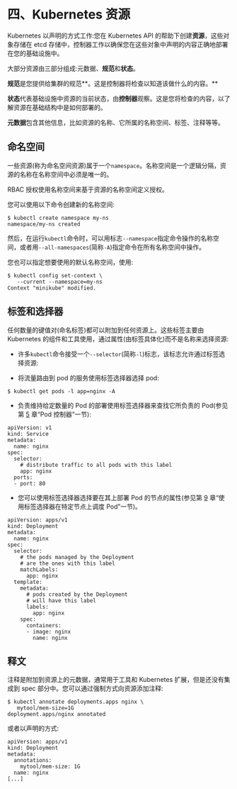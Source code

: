 # 四、Kubernetes 资源

Kubernetes 以声明的方式工作:您在 Kubernetes API 的帮助下创建**资源**，这些对象存储在 etcd 存储中，控制器工作以确保您在这些对象中声明的内容正确地部署在您的基础设施中。

大部分资源由三部分组成:元数据、**规范**和**状态**。

**规范**是您提供给集群的规范**。这是控制器将检查以知道该做什么的内容。**

**状态**代表基础设施中资源的当前状态，由**控制器**观察。这是您将检查的内容，以了解资源在基础结构中是如何部署的。

**元数据**包含其他信息，比如资源的名称、它所属的名称空间、标签、注释等等。

## 命名空间

一些资源(称为命名空间资源)属于一个`namespace`。名称空间是一个逻辑分隔，资源的名称在名称空间中必须是唯一的。

RBAC 授权使用名称空间来基于资源的名称空间定义授权。

您可以使用以下命令创建新的名称空间:

```
$ kubectl create namespace my-ns
namespace/my-ns created

```

然后，在运行`kubectl`命令时，可以用标志`--namespace`指定命令操作的名称空间，或者用`--all-namespaces`(简称`-A`)指定命令在所有名称空间中操作。

您也可以指定想要使用的默认名称空间，使用:

```
$ kubectl config set-context \
   --current --namespace=my-ns
Context "minikube" modified.

```

## 标签和选择器

任何数量的键值对(命名标签)都可以附加到任何资源上。这些标签主要由 Kubernetes 的组件和工具使用，通过属性(由标签具体化)而不是名称来选择资源:

*   许多`kubectl`命令接受一个`--selector`(简称`-l`)标志，该标志允许通过标签选择资源:

*   将流量路由到 pod 的服务使用标签选择器选择 pod:

```
$ kubectl get pods -l app=nginx -A

```

*   负责维持给定数量的 Pod 的部署使用标签选择器来查找它所负责的 Pod(参见第 [5](05.html) 章“Pod 控制器”一节):

```
apiVersion: v1
kind: Service
metadata:
  name: nginx
spec:
  selector:
    # distribute traffic to all pods with this label
    app: nginx
  ports:
  - port: 80

```

*   您可以使用标签选择器选择要在其上部署 Pod 的节点的属性(参见第 [9](09.html) 章“使用标签选择器在特定节点上调度 Pod”一节)。

```
apiVersion: apps/v1
kind: Deployment
metadata:
  name: nginx
spec:
  selector:
    # the pods managed by the Deployment
    # are the ones with this label
    matchLabels:
      app: nginx
  template:
    metadata:
      # pods created by the Deployment
      # will have this label
      labels:
        app: nginx
    spec:
      containers:
      - image: nginx
        name: nginx

```

## 释文

注释是附加到资源上的元数据，通常用于工具和 Kubernetes 扩展，但是还没有集成到 spec 部分中。您可以通过强制方式向资源添加注释:

```
$ kubectl annotate deployments.apps nginx \
   mytool/mem-size=1G
deployment.apps/nginx annotated

```

或者以声明的方式:

```
apiVersion: apps/v1
kind: Deployment
metadata:
  annotations:
    mytool/mem-size: 1G
  name: nginx
[...]

```